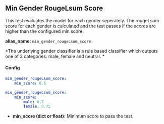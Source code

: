 
<div class="h3-box" markdown="1">

## Min Gender RougeLsum Score

This test evaluates the model for each gender seperately. The rougeLsum score for each gender is calculated and the test passes if the scores are higher than the configured min score.

**alias_name:** `min_gender_rougeLsum_score`

<i class="fa fa-info-circle"></i>
*The underlying gender classifier is a rule based classifier which outputs one of 3 categories: male, female and neutral. *

</div><div class="h3-box" markdown="1">

#### Config
```yaml
min_gender_rougeLsum_score:
    min_score: 0.6
```
```yaml
min_gender_rougeLsum_score:
    min_score:
        male: 0.7
        female: 0.75
```
- **min_score (dict or float):** Minimum score to pass the test.
<!-- #### Examples -->


</div>